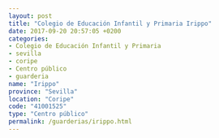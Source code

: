 ```yaml
---
layout: post
title: "Colegio de Educación Infantil y Primaria Irippo"
date: 2017-09-20 20:57:05 +0200
categories:
- Colegio de Educación Infantil y Primaria
- sevilla
- coripe
- Centro público
- guarderia
name: "Irippo"
province: "Sevilla"
location: "Coripe"
code: "41001525"
type: "Centro público"
permalink: /guarderias/irippo.html
---
```

